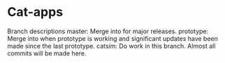 Cat-apps
========

Branch descriptions
	master:		Merge into for major releases.
	prototype:	Merge into when prototype is working and significant updates have been made since the last prototype.
	catsim:		Do work in this branch. Almost all commits will be made here.